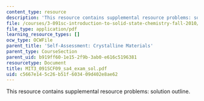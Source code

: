 ```yaml
---
content_type: resource
description: 'This resource contains supplemental resource problems: solution outline.'
file: /courses/3-091sc-introduction-to-solid-state-chemistry-fall-2010/c5667e145c26b51f603409d402e8ae62_MIT3_091SCF09_sa4_exam_sol.pdf
file_type: application/pdf
learning_resource_types: []
ocw_type: OCWFile
parent_title: 'Self-Assessment: Crystalline Materials'
parent_type: CourseSection
parent_uid: b919ff60-1e15-2f9b-3ab0-e616c5196381
resourcetype: Document
title: MIT3_091SCF09_sa4_exam_sol.pdf
uid: c5667e14-5c26-b51f-6034-09d402e8ae62
---
```

This resource contains supplemental resource problems: solution outline.